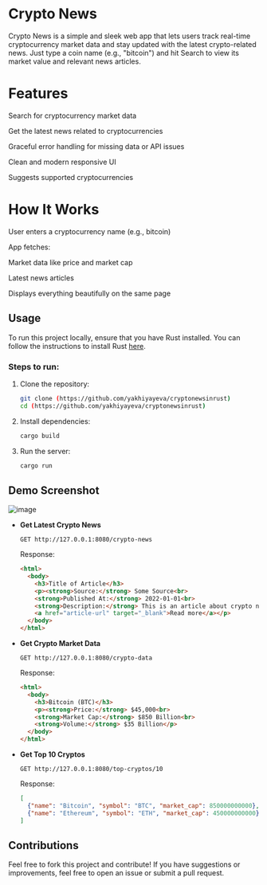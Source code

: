 # Crypto News
Crypto News is a simple and sleek web app that lets users track real-time cryptocurrency market data and stay updated with the latest crypto-related news. Just type a coin name (e.g., "bitcoin") and hit Search to view its market value and relevant news articles.
# Features
 Search for cryptocurrency market data

 Get the latest news related to cryptocurrencies

 Graceful error handling for missing data or API issues

 Clean and modern responsive UI

 Suggests supported cryptocurrencies

# How It Works
User enters a cryptocurrency name (e.g., bitcoin)

App fetches:

Market data like price and market cap

Latest news articles

Displays everything beautifully on the same page
## Usage

To run this project locally, ensure that you have Rust installed. You can follow the instructions to install Rust [here](https://www.rust-lang.org/learn/get-started).

### Steps to run:

1. Clone the repository:
    ```bash
    git clone (https://github.com/yakhiyayeva/cryptonewsinrust)
    cd (https://github.com/yakhiyayeva/cryptonewsinrust)
    ```

2. Install dependencies:
    ```bash
    cargo build
    ```

3. Run the server:
    ```bash
    cargo run


## Demo Screenshot
![image](https://github.com/user-attachments/assets/439511c5-cf8f-4db4-bc0c-5adeecdd6d0d)



- **Get Latest Crypto News**
    ```
    GET http://127.0.0.1:8080/crypto-news
    ```

    Response:
    ```html
    <html>
      <body>
        <h3>Title of Article</h3>
        <p><strong>Source:</strong> Some Source<br>
        <strong>Published At:</strong> 2022-01-01<br>
        <strong>Description:</strong> This is an article about crypto news<br>
        <a href="article-url" target="_blank">Read more</a></p>
      </body>
    </html>
    ```

- **Get Crypto Market Data**
    ```
    GET http://127.0.0.1:8080/crypto-data
    ```

    Response:
    ```html
    <html>
      <body>
        <h3>Bitcoin (BTC)</h3>
        <p><strong>Price:</strong> $45,000<br>
        <strong>Market Cap:</strong> $850 Billion<br>
        <strong>Volume:</strong> $35 Billion</p>
      </body>
    </html>
    ```

- **Get Top 10 Cryptos**
    ```
    GET http://127.0.0.1:8080/top-cryptos/10
    ```

    Response:
    ```json
    [
      {"name": "Bitcoin", "symbol": "BTC", "market_cap": 850000000000},
      {"name": "Ethereum", "symbol": "ETH", "market_cap": 450000000000}
    ]
    ```

## Contributions

Feel free to fork this project and contribute! If you have suggestions or improvements, feel free to open an issue or submit a pull request.


